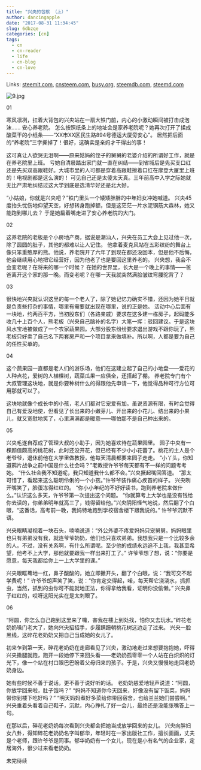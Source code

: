 ```yaml
---
title: "兴央的包袱 （上）"
author: dancingapple
date: "2017-08-31 11:34:45"
slug: 6dbzqe
categories: [cn]
tags: 
  - cn
  - cn-reader
  - life
  - cn-blog
  - cn-love
---
```


Links: [steemit.com](https://steemit.com/cn/@dancingapple/6dbzqe), [cnsteem.com](https://cnsteem.com/cn/@dancingapple/6dbzqe), [busy.org](https://busy.org/cn/@dancingapple/6dbzqe), [steemdb.com](https://steemdb.com/cn/@dancingapple/6dbzqe), [steemd.com](https://steemd.com/cn/@dancingapple/6dbzqe)

![9.jpg](https://steemitimages.com/DQmdzSoBxV1XKV28NS8V8B8NkqynXCeieBZiA7qL1q1RVTR/9.jpg)

01

寒风凛冽，扛着大背包的兴央站在一扇大铁门前，内心的小激动瞬间被打击成泡沫……
安心养老院。
怎么按照纸条上的地址会是家养老院呢？她再次打开了揉成酸菜干的小纸条——“XX市XX区民生路894号德运大厦旁安心”。
居然把后面的“养老院”三字撕掉了！很好，这确实是亲妈才干得出的事！

这可真让人欲哭无泪啊——原来姑妈的侄子的舅舅的老婆介绍的所谓好工作，就是在养老院里上班。
亏她自清晨踏出家门就一直在纠结——到省城后是先买支口红还是先买双高跟鞋好。大城市里的人可都是穿着高跟鞋擦着口红在摩登大厦里上班的！电视剧都是这么演的！
可见自己还是太傻太天真。三年前高中入学之际她就无比严肃地纠结过这大学到底是选清华好还是北大好。

“小姑娘，你就是兴央吧？”铁门里头一个矮矮胖胖的中年妇女冲她喊道。
兴央45度抬头忧伤地仰望天空，好想转身跑掉额，但是这茫茫一片水泥钢筋大森林，她又能跑到哪儿去？
于是她扁着嘴走进了安心养老院的大门。

02

这养老院的老板是个小房地产商，据说是潮汕人，兴央在员工大会上见过他一次，除了圆圆的肚子，其他的都难以让人记住。
他拿着麦克风站在五彩缤纷的舞台上像只笨重憨厚的熊。他说，养老院开了六年了到现在都还没回本，但是他不后悔，他会继续用心地把它经营好，因为他老了也是要回这里养老的。
兴央想，我会不会变老呢？在将来的哪一个时候？
在她的世界里，长大是一个晚上的事情——爸爸离开这个家的那一晚。而变老呢？在哪一天我就突然满脸皱纹弯腰驼背了？

03

很快地兴央就认识这里的每一个老人了，除了她记忆力确实不错，还因为她平日就是负责些打杂的事情，哪里有需要就出现在哪里，说的正是她。
活动中心后面有一块地，约两百平方，当初股东们（各路亲戚）要求在这多建一栋房子，起码能多收几十上百个人，熊老板（兴央自己脑补的名字）大笔一挥：驳回建议。于是这块风水宝地被做成了一个农家蔬果园。大部分股东纷纷要求退出游戏不跟你玩了，熊老板只好卖了自己名下两套房产和一个项目拿来做填补。所以啊，人都是要为自己的任性买单的。

04

这个蔬果园一直都是老人们的游乐场，他们在这建立起了自己的小地盘——爱花的人种点花，爱树的人植棵树，蔬菜瓜果一应俱全，还搭起了棚。
养老院专门有个大叔管理这块地，就是你要种树什么的得跟他先申请一下，他觉得品种可行方位可用那就可以了。

这块地就像个成长中的小孩，老人们都对它宠爱有加。虽说资源有限，有时会觉得自己有爱没地使，但看见了长出来的小嫩芽儿、开出来的小花儿、结出来的小果儿，就又宽慰地笑了，心里满满都是暖意——哪怕那不是自己种出来的。

05

兴央毛遂自荐成了管理大叔的小助手，因为她喜欢待在蔬果园里。
园子中央有一棵颜值颇高的桃花树，此时还没开花，但已经有不少小小花蕾了。桃花的主人是个老爷爷，退休前他在大学里做教授，他每天清晨都要来园子走走。
“小丫头，你知道鸦片战争之前中国是什么社会吗？”老教授许爷爷每天都有不一样的问题考考她。
“什么社会我不知道呢，我只知道我什么都不会。”兴央撅起嘴回答道。
“那太可惜了，看起来这么聪明伶俐的一个小孩。”许爷爷装作痛心疾首的样子。
兴央咧开嘴笑了，脸蛋冻得红红的。
“你小小年纪的不好好读书，跑到养老院来做什么。”认识这么多天，许爷爷第一次提出这个问题。
“你就算考上大学也是没有钱给你去读的，你弟弟明年就高三了，钱得留给他。”兴央阴阳怪气地说，然后翻了个白眼，“这番话，高考前一晚，我妈特地跑到学校宿舍楼下跟我说的。”
许爷爷沉默不语。

兴央眼睛凝视着一块石头，喃喃说道：“外公外婆不疼爱妈妈只宠舅舅。妈妈眼里也只有弟弟没有我，就连爷爷奶奶，他们也只喜欢弟弟。我想我只是一个比较多余的人。不过，没有关系啊，有什么所谓呢。至少他的成绩永远追不上我，我甚至希望，他考不上大学，那他就要跟我一样出来打工了。”
许爷爷想了想，说：“你要是愿意，每天我都给你上一上大学里的课。”

兴央眼眶蓦地一红，鼻子酸酸的，她立即撇开头，翻了个白眼，说：“我可交不起学费呢！”
许爷爷朗声笑了笑，说：“你肯定交得起，喏，每天帮它浇浇水，抓抓虫，当然，抓到的虫你可不能就地正法，你得拿给我看，证明你没偷懒。”
兴央鼻子红红的，哎呀这阳光实在是太刺眼了。

06

“阿圆，你怎么自己跑到这里来了囖，害我在楼上到处找，怕你又去玩水。”碎花老奶奶嗓门老大了，她向兴央招招手，步履蹒跚朝桃花树这边走了过来。
兴央一脸黑线，这碎花老奶奶又把自己当成她的女儿了。

初来乍到第一天，碎花老奶奶在走廊看见了兴央，激动地走过来想要抱抱她，吓得兴央撒腿就跑，跑开一段她停下来回头看——老奶奶孤零零一个人站在白炽炽的灯光下，像一个站在村口眼巴巴盼着父母归来的孩子。于是，兴央又慢慢地走回老奶奶身边。

她有些时候不善于说话，更不善于说好听的话。
老奶奶慈爱地轻声说道：“阿圆，你放学回来啦，肚子饿吗？”
“妈妈不知道你今天回来，好像没有留下饭菜，妈妈带你到楼下吃好吗？”
“明天妈妈煮好多菜给你带回宿舍，也给兰兰她们尝尝啊。”
兴央垂着头看着自己鞋子，沉默，内心挣扎了好一会儿，最终还是没能张嘴答上一句。

在那以后，碎花老奶奶每次看到兴央都会把她当成放学回来的女儿。
兴央向胖妇女八卦，得知碎花老奶奶名字叫郁华，年轻时在一家出版社工作，擅长画画，丈夫是个老师，跟许爷爷是同事。郁华奶奶有一个女儿，现在是小有名气的企业家，定居海外，很少过来看老奶奶。

未完待续

